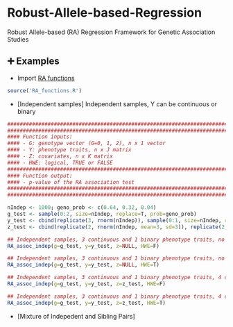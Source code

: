 # Robust-Allele-based-Regression
Robust Allele-based (RA) Regression Framework for Genetic Association Studies

## :heavy_plus_sign: Examples
- Import [RA functions](https://github.com/lzhangdc/Robust-Allele-based-Regression-Framework/blob/main/RA_functions.R)
```R
source('RA_functions.R')
```

- [Independent samples] Independent samples, Y can be continuous or binary
```R
########################################################################
########################################################################
#### Function inputs:
#### - G: genotype vector (G=0, 1, 2), n x 1 vector
#### - Y: phenotype traits, n x J matrix 
#### - Z: covariates, n x K matrix
#### - HWE: logical, TRUE or FALSE
########################################################################
#### Function output:
#### - p-value of the RA association test 
########################################################################
########################################################################

nIndep <- 1000; geno_prob <- c(0.64, 0.32, 0.04)
g_test <- sample(0:2, size=nIndep, replace=T, prob=geno_prob)
y_test <- cbind(replicate(3, rnorm(nIndep)), sample(0:1, size=nIndep, replace=T, prob=c(0.8, 0.2)))
z_test <- cbind(replicate(2, rnorm(nIndep, mean=3, sd=3)), replicate(2, rnorm(nIndep, mean=4, sd=4)))

## Independent samples, 3 continuous and 1 binary phenotype traits, no covariates, no assumption of HWE
RA_assoc_indep(g=g_test, y=y_test, z=NULL, HWE=F)

## Independent samples, 3 continuous and 1 binary phenotype traits, no covariates, assuming HWE
RA_assoc_indep(g=g_test, y=y_test, z=NULL, HWE=T)

## Independent samples, 3 continuous and 1 binary phenotype traits, 4 covariates, no assumption of HWE
RA_assoc_indep(g=g_test, y=y_test, z=z_test, HWE=F)

## Independent samples, 3 continuous and 1 binary phenotype traits, 4 covariates, assuming HWE
RA_assoc_indep(g=g_test, y=y_test, z=z_test, HWE=T)

```
- [Mixture of Indepedent and Sibling Pairs] 
